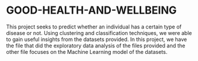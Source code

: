 # GOOD-HEALTH-AND-WELLBEING
This project seeks to predict whether an individual has a certain type of disease or not. Using clustering and classification techniques, we were able to gain useful insights from the datasets provided. In this project, we have the file that did the exploratory data analysis of the files provided and the other file focuses on the Machine Learning model of the datasets.
